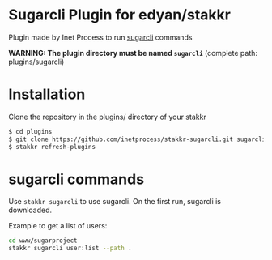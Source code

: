 # Sugarcli Plugin for edyan/stakkr
Plugin made by Inet Process to run [sugarcli](https://github.com/inetprocess/sugarcli) commands

__WARNING: The plugin directory must be named `sugarcli`__ (complete path: plugins/sugarcli)

# Installation
Clone the repository in the plugins/ directory of your stakkr

```bash
$ cd plugins
$ git clone https://github.com/inetprocess/stakkr-sugarcli.git sugarcli
$ stakkr refresh-plugins
```

# sugarcli commands
Use `stakkr sugarcli` to use sugarcli. On the first run, sugarcli is downloaded.

Example to get a list of users:
```bash
cd www/sugarproject
stakkr sugarcli user:list --path .
```
